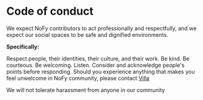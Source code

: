 # Code of conduct
<!-- Inspiration https://github.com/gowebly/gowebly?tab=coc-ov-file#code-of-conduct -->
We expect NoFy contributors to act professionally and respectfully, and we expect our social spaces to be safe and dignified environments.

**Specifically:**

Respect people, their identities, their culture, and their work.
Be kind. Be courteous. Be welcoming.
Listen. Consider and acknowledge people's points before responding.
Should you experience anything that makes you feel unwelcome in NoFy community, please contact [Villa](https://github.com/lucasvillarinho/nofy)

We will not tolerate harassment from anyone in our community
